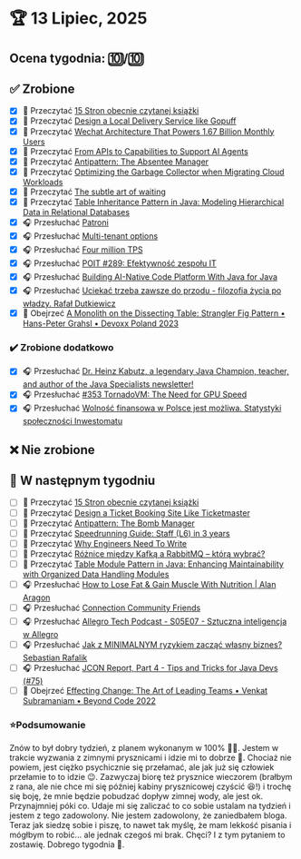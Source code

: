 # 🏆 13 Lipiec, 2025

## Ocena tygodnia: 🔟/🔟

## ✅ Zrobione
- [x] 📗 Przeczytać [15 Stron obecnie czytanej książki](https://github.com/BartoszDabek/bdabek.pl/blob/master/miscellaneous/books.md)
- [x] 📗 Przeczytać [Design a Local Delivery Service like Gopuff](https://www.hellointerview.com/learn/system-design/problem-breakdowns/gopuff)
- [x] 📗 Przeczytać [Wechat Architecture That Powers 1.67 Billion Monthly Users](https://newsletter.systemdesign.one/p/chat-application-architecture)
- [x] 📗 Przeczytać [From APIs to Capabilities to Support AI Agents](https://blog.christianposta.com/from-apis-to-capabilities-what-ai-agents-mean-for-application-architecture/)
- [x] 📗 Przeczytać [Antipattern: The Absentee Manager](https://blogs.newardassociates.com/manager-tips/absentee-manager.html)
- [x] 📗 Przeczytać [Optimizing the Garbage Collector when Migrating Cloud Workloads](https://foojay.io/today/optimizing-the-garbage-collector-when-migrating-cloud-workloads/)
- [x] 📗 Przeczytać [The subtle art of waiting](https://blog.frankel.ch/subtle-art-waiting/)
- [x] 📗 Przeczytać [Table Inheritance Pattern in Java: Modeling Hierarchical Data in Relational Databases](https://java-design-patterns.com/patterns/table-inheritance/)
- [x] 🎧 Przesłuchać [Patroni](https://postgres.fm/episodes/patroni)
- [x] 🎧 Przesłuchać [Multi-tenant options](https://postgres.fm/episodes/multi-tenant-options)
- [x] 🎧 Przesłuchać [Four million TPS](https://postgres.fm/episodes/four-million-tps)
- [x] 🎧 Przesłuchać [POIT #289: Efektywność zespołu IT](https://porozmawiajmyoit.pl/poit-289-efektywnosc-zespolu-it/)
- [x] 🎧 Przesłuchać [Building AI-Native Code Platform With Java for Java](https://airhacks.fm/#episode_352)
- [x] 🎧 Przesłuchać [Uciekać trzeba zawsze do przodu - filozofia życia po władzy. Rafał Dutkiewicz](https://youtu.be/vFchR29ugcc)
- [x] 🎥 Obejrzeć [A Monolith on the Dissecting Table: Strangler Fig Pattern • Hans-Peter Grahsl • Devoxx Poland 2023](https://youtu.be/ty3pdFQgSRg)

### ✔️ Zrobione dodatkowo
- [x] 🎧 Przesłuchać [Dr. Heinz Kabutz, a legendary Java Champion, teacher, and author of the Java Specialists newsletter!](https://bootifulpodcast.podbean.com/e/dr-heinz-kabutz-a-legendary-java-champion-teacher-and-author-of-the-java-specialists-newsletter/)
- [x] 🎧 Przesłuchać [#353 TornadoVM: The Need for GPU Speed](https://airhacks.fm/#episode_353)
- [x] 🎧 Przesłuchać [Wolność finansowa w Polsce jest możliwa. Statystyki społeczności Inwestomatu](https://inwestomat.eu/wolnosc-finansowa-w-polsce-jest-mozliwa/)

## ❌ Nie zrobione

## 📝 W następnym tygodniu
- [ ] 📗 Przeczytać [15 Stron obecnie czytanej książki](https://github.com/BartoszDabek/bdabek.pl/blob/master/miscellaneous/books.md)
- [ ] 📗 Przeczytać [Design a Ticket Booking Site Like Ticketmaster](https://www.hellointerview.com/learn/system-design/problem-breakdowns/ticketmaster)
- [ ] 📗 Przeczytać [Antipattern: The Bomb Manager](https://blogs.newardassociates.com/manager-tips/bomb-manager.html)
- [ ] 📗 Przeczytać [Speedrunning Guide: Staff (L6) in 3 years](https://drive.google.com/file/d/11evRFzhrFtu1jGZIhZUOLo9CRSj6L5vc/view)
- [ ] 📗 Przeczytać [Why Engineers Need To Write](https://www.developing.dev/p/why-engineers-need-to-write)
- [ ] 📗 Przeczytać [Różnice między Kafką a RabbitMQ – którą wybrać?](https://uprogramisty.pl/roznice-miedzy-kafka-a-rabbitmq-ktora-wybrac/)
- [ ] 📗 Przeczytać [Table Module Pattern in Java: Enhancing Maintainability with Organized Data Handling Modules](https://java-design-patterns.com/patterns/table-module/)
- [ ] 🎧 Przesłuchać [How to Lose Fat & Gain Muscle With Nutrition | Alan Aragon](https://www.hubermanlab.com/episode/how-to-lose-fat-gain-muscle-with-nutrition-alan-aragon)
- [ ] 🎧 Przesłuchać [Connection Community Friends](https://effortlessenglishshow.com/connection-community-friends)
- [ ] 🎧 Przesłuchać [Allegro Tech Podcast - S05E07 - Sztuczna inteligencja w Allegro](https://youtu.be/l1rxBdBtgc0)
- [ ] 🎧 Przesłuchać [Jak z MINIMALNYM ryzykiem zacząć własny biznes? Sebastian Rafalik](https://youtu.be/NAQOk5T1Lqk)
- [ ] 🎧 Przesłuchać [JCON Report, Part 4 - Tips and Tricks for Java Devs (#75)](https://youtu.be/GZDNPoWF6Vg?list=PL-3Bf_FLNZLByjOby6EksrnHVkPqtD97U)
- [ ] 🎥 Obejrzeć [Effecting Change: The Art of Leading Teams • Venkat Subramaniam • Beyond Code 2022](https://youtu.be/KZPbLX_F2A4)

### ⭐Podsumowanie
Znów to był dobry tydzień, z planem wykonanym w 100% 👏🙌. Jestem w trakcie wyzwania z zimnymi prysznicami i idzie mi to dobrze 🚿. Chociaż nie powiem, jest ciężko psychicznie się przełamać, ale jak już się człowiek przełamie to to idzie 😉. Zazwyczaj biorę też prysznice wieczorem (brałbym z rana, ale nie chce mi się później kabiny prysznicowej czyścić 😆!) i trochę się boję, że mnie będzie pobudzać dopływ zimnej wody, ale jest ok. Przynajmniej póki co. Udaje mi się zaliczać to co sobie ustalam na tydzień i jestem z tego zadowolony. Nie jestem zadowolony, że zaniedbałem bloga. Teraz jak siedzę sobie i piszę, to nawet tak myślę, że mam lekkość pisania i mógłbym to robić... ale jednak czegoś mi brak. Chęci? I z tym pytaniem to zostawię. Dobrego tygodnia 🫡.
